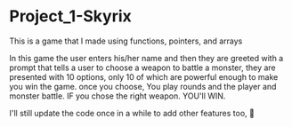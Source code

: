 # Project_1-Skyrix
This is a game that I made using functions, pointers, and arrays

In this game the user enters his/her name and then they are greeted with a prompt that tells a user to choose a weapon to battle a monster, they are presented with 10 options, only 10 of which are powerful enough to make you win the game. once you choose, You play rounds and the player and monster battle. IF you chose the right weapon. YOU'll WIN.

I'll still update the code once in a while to add other features too, 🙂
